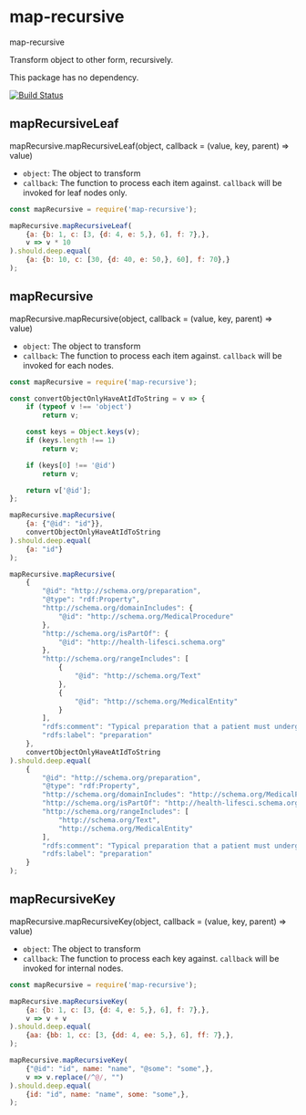 # map-recursive
map-recursive

Transform object to other form, recursively.

This package has no dependency.

[![Build Status](https://travis-ci.org/Aha00a/map-recursive.svg?branch=master)](https://travis-ci.org/Aha00a/map-recursive)

## mapRecursiveLeaf
mapRecursive.mapRecursiveLeaf(object, callback = (value, key, parent) => value)
* `object`: The object to transform
* `callback`: The function to process each item against. `callback` will be invoked for leaf nodes only.

```javascript 
const mapRecursive = require('map-recursive');

mapRecursive.mapRecursiveLeaf(
    {a: {b: 1, c: [3, {d: 4, e: 5,}, 6], f: 7},},
    v => v * 10
).should.deep.equal(
    {a: {b: 10, c: [30, {d: 40, e: 50,}, 60], f: 70},}
);
```

## mapRecursive
mapRecursive.mapRecursive(object, callback = (value, key, parent) => value)
* `object`: The object to transform
* `callback`: The function to process each item against. `callback` will be invoked for each nodes.
```javascript            
const mapRecursive = require('map-recursive');

const convertObjectOnlyHaveAtIdToString = v => {
    if (typeof v !== 'object')
        return v;

    const keys = Object.keys(v);
    if (keys.length !== 1)
        return v;

    if (keys[0] !== '@id')
        return v;

    return v['@id'];
};

mapRecursive.mapRecursive(
    {a: {"@id": "id"}}, 
    convertObjectOnlyHaveAtIdToString
).should.deep.equal(
    {a: "id"}
);

mapRecursive.mapRecursive(
    {
        "@id": "http://schema.org/preparation",
        "@type": "rdf:Property",
        "http://schema.org/domainIncludes": {
            "@id": "http://schema.org/MedicalProcedure"
        },
        "http://schema.org/isPartOf": {
            "@id": "http://health-lifesci.schema.org"
        },
        "http://schema.org/rangeIncludes": [
            {
                "@id": "http://schema.org/Text"
            },
            {
                "@id": "http://schema.org/MedicalEntity"
            }
        ],
        "rdfs:comment": "Typical preparation that a patient must undergo before having the procedure performed.",
        "rdfs:label": "preparation"
    },
    convertObjectOnlyHaveAtIdToString
).should.deep.equal(
    {
        "@id": "http://schema.org/preparation",
        "@type": "rdf:Property",
        "http://schema.org/domainIncludes": "http://schema.org/MedicalProcedure",
        "http://schema.org/isPartOf": "http://health-lifesci.schema.org",
        "http://schema.org/rangeIncludes": [
            "http://schema.org/Text",
            "http://schema.org/MedicalEntity"
        ],
        "rdfs:comment": "Typical preparation that a patient must undergo before having the procedure performed.",
        "rdfs:label": "preparation"
    }
);

```
## mapRecursiveKey
mapRecursive.mapRecursiveKey(object, callback = (value, key, parent) => value)
* `object`: The object to transform
* `callback`: The function to process each key against. `callback` will be invoked for internal nodes.
```javascript            
const mapRecursive = require('map-recursive');

mapRecursive.mapRecursiveKey(
    {a: {b: 1, c: [3, {d: 4, e: 5,}, 6], f: 7},},
    v => v + v
).should.deep.equal(
    {aa: {bb: 1, cc: [3, {dd: 4, ee: 5,}, 6], ff: 7},},
);

mapRecursive.mapRecursiveKey(
    {"@id": "id", name: "name", "@some": "some",},
    v => v.replace(/^@/, "")
).should.deep.equal(
    {id: "id", name: "name", some: "some",},
);
```

